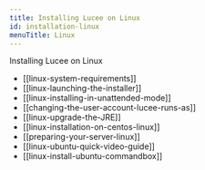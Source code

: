 ```yaml
---
title: Installing Lucee on Linux
id: installation-linux
menuTitle: Linux
---
```


Installing Lucee on Linux

* [[linux-system-requirements]]
* [[linux-launching-the-installer]]
* [[linux-installing-in-unattended-mode]]
* [[changing-the-user-account-lucee-runs-as]]
* [[linux-upgrade-the-JRE]]
* [[linux-installation-on-centos-linux]]
* [[preparing-your-server-linux]]
* [[linux-ubuntu-quick-video-guide]]
* [[linux-install-ubuntu-commandbox]]
